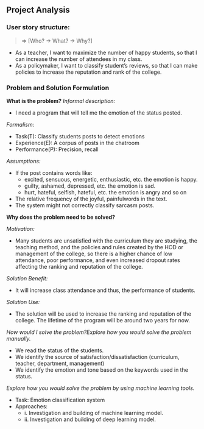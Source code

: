 ## Project Analysis
### User story structure:
> => [Who? -> What? -> Why?] 

* As a teacher, I want to maximize the number of happy students, so that I can increase the number of attendees in my class.
* As a policymaker, I want to classify student’s reviews, so that I can make policies to increase the reputation and rank of the college.

### Problem and Solution Formulation
**What is the problem?**
*Informal description:*
* I need a program that will tell me the emotion of the status posted.

*Formalism:* 
* Task(T): Classify students posts to detect emotions
* Experience(E): A corpus of posts in the chatroom
* Performance(P): Precision, recall

*Assumptions:*
* If the post contains words like: 
    * excited, sensuous, energetic, enthusiastic, etc. the emotion is happy. 
    * guilty, ashamed, depressed, etc. the emotion is sad.
    * hurt, hateful, selfish, hateful, etc. the emotion is angry and so on
* The relative frequency of the joyful, painfulwords in the text.
* The system might not correctly classify sarcasm posts. 

**Why does the problem need to be solved?**

*Motivation:*
* Many students are unsatisfied with the curriculum they are studying, the teaching method, and the policies and rules created by the HOD or management of the college, so there is a higher chance of low attendance, poor performance, and even increased dropout rates affecting the ranking and reputation of the college. 

*Solution Benefit:*
* It will increase class attendance and thus, the performance of students.

*Solution Use:*
* The solution will be used to increase the ranking and reputation of the college. The lifetime of the program will be around two years for now. 


*How would I solve the problem?Explore how you would solve the problem manually.*
* We read the status of the students. 
* We identify the source of satisfaction/dissatisfaction (curriculum, teacher, department, management) 
* We identify the emotion and tone based on the keywords used in the status. 



*Explore how you would solve the problem by using machine learning tools.*
* Task: Emotion classification system
* Approaches:
    * i. Investigation and building of machine learning model.
    * ii.  Investigation and building of deep learning model.
